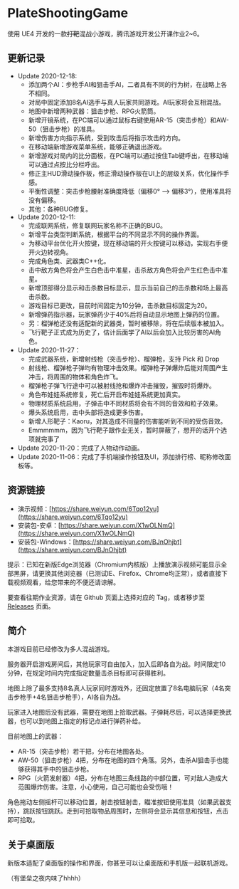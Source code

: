 # PlateShootingGame
使用 UE4 开发的一款~~打靶~~混战小游戏，腾讯游戏开发公开课作业2~6。

## 更新记录
- Update 2020-12-18:
    - 添加两个AI：步枪手AI和狙击手AI，二者具有不同的行为树，在战略上各不相同。
    - 对局中固定添加8名AI选手与真人玩家共同游戏。AI玩家将会互相混战。
    - 地图中新增两种武器：狙击步枪、RPG火箭筒。
    - 新增开镜系统，在PC端可以通过鼠标右键使用AR-15（突击步枪）和AW-50（狙击步枪）的准具。
    - 新增伤害方向指示系统，受到攻击后将指示攻击的方向。
    - 在移动端新增游戏菜单系统，能够正确退出游戏。
    - 新增游戏对局内的比分面板，在PC端可以通过按住Tab键呼出，在移动端可以通过点按比分栏呼出。
    - 修正主HUD滑动操作板，修正滑动操作板在UI上的层级关系，优化操作手感。
    - 平衡性调整：突击步枪腰射准确度降低（偏移0° --> 偏移3°），使用准具将没有偏移。
    - 其他：各种BUG修复。
- Update 2020-12-11:
    - 完成联网系统，修复联网玩家名称不正确的BUG。
    - 新增平台类型判断系统，根据平台的不同显示不同的操作界面。
    - 为移动平台优化开火按键，现在移动端的开火按键可以移动，实现右手便开火边转视角。
    - 完成角色类、武器类C++化。
    - 击中敌方角色将会产生白色击中准星，击杀敌方角色将会产生红色击中准星。
    - 新增顶部得分显示和击杀数目标显示，显示当前自己的击杀数和场上最高击杀数。
    - 游戏目标已更改，目前时间固定为10分钟，击杀数目标固定为20。
    - 新增弹药指示器，玩家弹药少于40%后将自动显示地图上弹药的位置。
    - 另：榴弹枪还没有适配新的武器类，暂时被移除，将在后续版本被加入。
    - 飞行靶子正式成为历史了，估计后面学了AI以后会加入比较厉害的AI角色。
- Update 2020-11-27：
    - 完成武器系统，新增射线枪（突击步枪）、榴弹枪，支持 Pick 和 Drop
    - 射线枪、榴弹枪子弹均有物理冲击效果。榴弹枪子弹爆炸后能对周围产生冲击，将周围的物体和角色炸飞。
    - 榴弹枪子弹飞行途中可以被射线抢和爆炸冲击摧毁，摧毁时将爆炸。
    - 角色布娃娃系统修复，死亡后开启布娃娃系统更加真实。
    - 物理材质系统启用，子弹击中不同材质将会有不同的音效和粒子效果。
    - 爆头系统启用，击中头部将造成更多伤害。
    - 新增人形靶子：Kaoru，对其造成不同量的伤害能听到不同的受伤音效。
    - Emmmmmm，因为飞行靶子跟作业无关，暂时屏蔽了，想开的话开个选项就完事了
- Update 2020-11-20：完成了人物动作动画。
- Update 2020-11-06：完成了手机端操作按钮及UI，添加排行榜、昵称修改面板等。

## 资源链接
- 演示视频：[https://share.weiyun.com/6Tqo12yu](https://share.weiyun.com/6Tqo12yu)
- 安装包-安卓：[https://share.weiyun.com/X1wOLNmQ](https://share.weiyun.com/X1wOLNmQ)
- 安装包-Windows：[https://share.weiyun.com/BJnOhjbt](https://share.weiyun.com/BJnOhjbt)

提示：已知在新版Edge浏览器（Chromium内核版）上播放演示视频可能显示全部黑屏，请更换其他浏览器（已测试IE、Firefox、Chrome均正常），或者直接下载视频观看，给您带来的不便还请谅解。

要查看往期作业资源，请在 Github 页面上选择对应的 Tag，或者移步至 [Releases](https://github.com/AdemJensen/PlateShootingGame-UE4/releases) 页面。

## 简介
本游戏目前已经修改为多人混战游戏。

服务器开启游戏房间后，其他玩家可自由加入，加入后即各自为战。时间限定10分钟，在规定时间内完成指定数量击杀目标即可获得胜利。

地图上除了最多支持8名真人玩家同时游戏外，还固定放置了8名电脑玩家（4名突击步枪手+4名狙击步枪手），AI各自为战。

玩家进入地图后没有武器，需要在地图上拾取武器。子弹耗尽后，可以选择更换武器，也可以到地图上指定的标记点进行弹药补给。

目前地图上的武器：
- AR-15（突击步枪）若干把，分布在地图各处。
- AW-50（狙击步枪）4把，分布在地图的四个角落。另外，击杀AI狙击手也能够获得其手中的狙击步枪。
- RPG（火箭发射器）4把，分布在地图三条线路的中部位置，可对敌人造成大范围爆炸伤害。注意，小心使用，自己可能也会受伤哦！

角色拖动左侧摇杆可以移动位置，射击按钮射击，瞄准按钮使用准具（如果武器支持），跳跃按钮跳跃。走到可拾取物品周围时，左侧将会显示其信息和按钮，点击即可拾取。

## 关于桌面版
新版本适配了桌面版的操作和界面，你甚至可以让桌面版和手机版一起联机游戏。

（有堡垒之夜内味了hhhh）